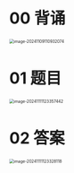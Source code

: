 # 00 背诵

<img src="https://cvp.oss-cn-shanghai.aliyuncs.com/202411091109223.png" alt="image-20241109110932074" style="zoom:50%;" />



# 01 题目

<img src="https://cvp.oss-cn-shanghai.aliyuncs.com/202411111233480.png" alt="image-20241111123357442" style="zoom: 50%;" />



# 02 答案

<img src="https://cvp.oss-cn-shanghai.aliyuncs.com/202411111233241.png" alt="image-20241111123328118" style="zoom:50%;" />

